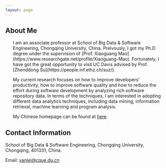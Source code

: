 ```yaml
---
layout: page
---
```


## About Me

<ol>
I am an associate professor at School of Big Data & Software Engineering, Chongqing University, China. Preivously, I got my Ph.D degree under the supervision of [Prof. Xiaoguang Mao](https://www.researchgate.net/profile/Xiaoguang-Mao). Fortunately, I have got the great opportunity to visit UC Davis advised by Prof. [Zhenddong Su](https://people.inf.ethz.ch/suz/).

My current research focuses on how to improve developers' productivity, how to improve software quality and how to reduce the effort during software development by analyzing rich software repository data. In terms of the techniques, I am interested in adopting different data analytics techniques, including data mining, information retrieval, machine learning and program analysis.

My Chinese homepage can be found at [here](http://www.cse.cqu.edu.cn/info/2096/4505.htm).
</ol>

## Contact Information

School of Big Data & Software Engineering, Chongqing University, Chongqing, 401331, China.

Email: yanlei@cque.du.cn

